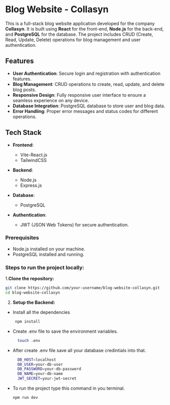 # Blog Website - Collasyn

This is a full-stack blog website application developed for the company **Collasyn**. It is built using **React** for the front-end, **Node.js** for the back-end, and **PostgreSQL** for the database. The project includes CRUD (Create, Read, Update, Delete) operations for blog management and user authentication.

## Features

- **User Authentication**: Secure login and registration with authentication features.
- **Blog Management**: CRUD operations to create, read, update, and delete blog posts.
- **Responsive Design**: Fully responsive user interface to ensure a seamless experience on any device.
- **Database Integration**: PostgreSQL database to store user and blog data.
- **Error Handling**: Proper error messages and status codes for different operations.
  
## Tech Stack

- **Frontend**: 
  - Vite-React.js
  - TailwindCSS 
  
- **Backend**: 
  - Node.js
  - Express.js
  
- **Database**:
  - PostgreSQL
  
- **Authentication**:
  - JWT (JSON Web Tokens) for secure authentication.

### Prerequisites

- Node.js installed on your machine.
- PostgreSQL installed and running.

### Steps to run the project locally:

1.**Clone the repository:**

   ```bash
   git clone https://github.com/your-username/blog-website-collasyn.git
   cd blog-website-collasyn
   ```

2. **Setup the Backend:**

- Install all the dependencies
   ```bash
    npm install
   ``` 
- Create .env file to save the environment variables.
  ```bash
    touch .env
  ```
- After create .env file save all your database credintials into that.
  ```bash 
    DB_HOST=localhost
    DB_USER=your-db-user
    DB_PASSWORD=your-db-password
    DB_NAME=your-db-name
    JWT_SECRET=your-jwt-secret
  ```

- To run the project type this command in you terminal.
  ```bash
  npm run dev
  ```
